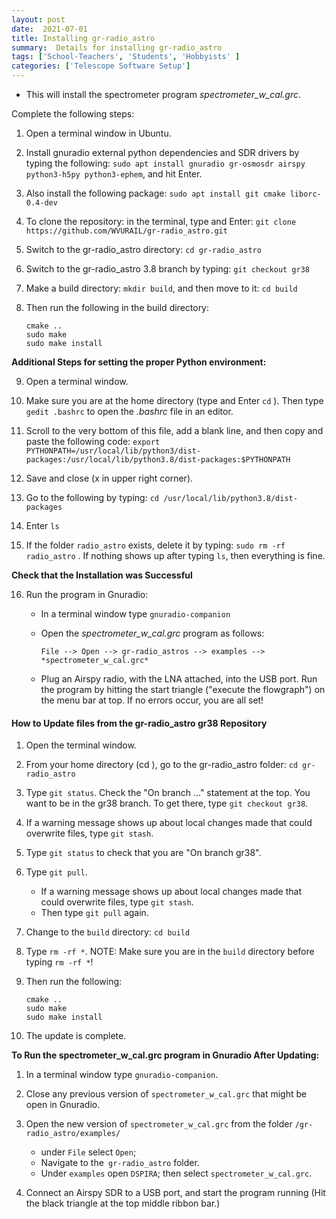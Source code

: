 ```yaml
---
layout: post
date:  2021-07-01
title: Installing gr-radio_astro
summary:  Details for installing gr-radio_astro
tags: ['School-Teachers', 'Students', 'Hobbyists' ]
categories: ['Telescope Software Setup']
---
```


*    This will install the spectrometer program *spectrometer_w_cal.grc*.

Complete the following steps:

   1. Open a terminal window in Ubuntu.

   2. Install gnuradio external python dependencies and SDR drivers by typing the following:
      `sudo apt install gnuradio gr-osmosdr airspy python3-h5py python3-ephem`, and hit Enter.

   3. Also install the following package: `sudo apt install git cmake liborc-0.4-dev`
         
   4. To clone the repository: in the terminal, type and Enter: `git clone https://github.com/WVURAIL/gr-radio_astro.git`

   5. Switch to the gr-radio_astro directory: `cd gr-radio_astro`

   6. Switch to the gr-radio_astro 3.8 branch by typing: `git checkout gr38`

   7. Make a build directory: `mkdir build`, and then move to it: `cd build`  
      
   8. Then run the following in the build directory:

      ```
      cmake ..
      sudo make
      sudo make install
      ```
**Additional Steps for setting the proper Python environment:**

   9. Open a terminal window.
   
   10. Make sure you are at the home directory (type and Enter `cd` ). Then type `gedit .bashrc` to open the *.bashrc* file in an editor.
   
   11. Scroll to the very bottom of this file, add a blank line, and then copy and paste the following code: `export PYTHONPATH=/usr/local/lib/python3/dist-packages:/usr/local/lib/python3.8/dist-packages:$PYTHONPATH`

   12. Save and close (x in upper right corner).
   
   13. Go to the following by typing: `cd /usr/local/lib/python3.8/dist-packages`
   
   14. Enter `ls`
   
   15. If the folder `radio_astro` exists, delete it by typing: `sudo rm -rf radio_astro` . If nothing shows up after typing `ls`, then everything is fine.
 
**Check that the Installation was Successful**
 
   16. Run the program in Gnuradio:
         - In a terminal window type `gnuradio-companion`
         - Open the *spectrometer_w_cal.grc* program as follows: 
            
           `File --> Open --> gr-radio_astros --> examples --> *spectrometer_w_cal.grc* `
         - Plug an Airspy radio, with the LNA attached, into the USB port. Run the program by hitting the start triangle ("execute the flowgraph") on the menu bar at top. If no errors occur, you are all set!  
   
#### How to Update files from the gr-radio_astro gr38 Repository

   1. Open the terminal window.
      
   2. From your home directory (cd ), go to the gr-radio_astro folder: `cd gr-radio_astro`
   
   3. Type `git status`. Check the "On branch ..." statement at the top. You want to be in the gr38 branch. To get there, type `git checkout gr38`.

   4. If a warning message shows up about local changes made that could overwrite files, type `git stash`.

   5. Type `git status` to check that you are "On branch gr38".

   6. Type `git pull`. 
      - If a warning message shows up about local changes made that could overwrite files, type `git stash`. 
      - Then type `git pull` again.

   7. Change to the `build` directory: `cd build`

   8. Type `rm -rf *`. NOTE: Make sure you are in the `build` directory before typing `rm -rf *`!

   9. Then run the following:
         ```
      cmake ..
      sudo make
      sudo make install
      ```

   10. The update is complete.

   
   **To Run the __spectrometer_w_cal.grc__ program in Gnuradio After Updating:**
   
   1. In a terminal window type `gnuradio-companion`.

   2. Close any previous version of `spectrometer_w_cal.grc` that might be open in Gnuradio.
   
   3. Open the new version of `spectrometer_w_cal.grc` from the folder `/gr-radio_astro/examples/`
            
      - under `File` select `Open`; 
      - Navigate to the` gr-radio_astro` folder.
      - Under `examples` open `DSPIRA`; then select `spectrometer_w_cal.grc`.

   4. Connect an Airspy SDR to a USB port, and start the program running (Hit the black triangle at the top middle ribbon bar.)
         
   
